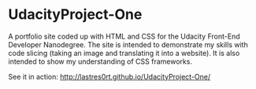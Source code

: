 # UdacityProject-One
A portfolio site coded up with HTML and CSS for the Udacity Front-End Developer Nanodegree. The site is intended to demonstrate my skills with code slicing (taking an image and translating it into a website). It is also intended to show my understanding of CSS frameworks.

See it in action: http://lastres0rt.github.io/UdacityProject-One/